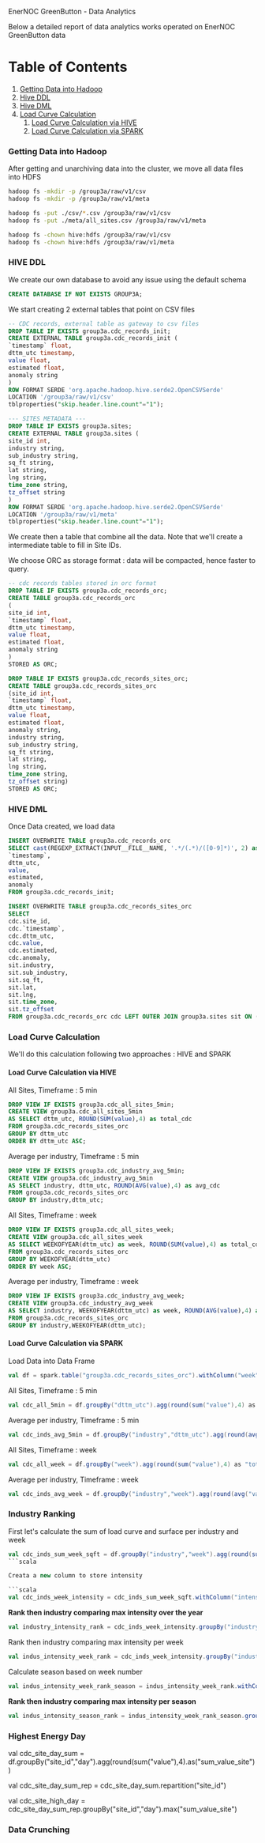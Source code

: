 EnerNOC GreenButton - Data Analytics

Below a detailed report of data analytics works operated on EnerNOC GreenButton data


# Table of Contents
1. [Getting Data into Hadoop](#getting-data-into-hadoop)
2. [Hive DDL](#hive-ddl)
3. [Hive DML](#hive-dml)
4. [Load Curve Calculation](#load-curve-calculation)
	1. [Load Curve Calculation via HIVE](#load-curve-calculation-via-hive)
	2. [Load Curve Calculation via SPARK](#load-curve-calculation-via-spark)

### Getting Data into Hadoop

After getting and unarchiving data into the cluster, we move all data files into HDFS
 
```bash
hadoop fs -mkdir -p /group3a/raw/v1/csv
hadoop fs -mkdir -p /group3a/raw/v1/meta

hadoop fs -put ./csv/*.csv /group3a/raw/v1/csv
hadoop fs -put ./meta/all_sites.csv /group3a/raw/v1/meta

hadoop fs -chown hive:hdfs /group3a/raw/v1/csv
hadoop fs -chown hive:hdfs /group3a/raw/v1/meta
```

### HIVE DDL

We create our own database to avoid any issue using the default schema
```sql
CREATE DATABASE IF NOT EXISTS GROUP3A;
```

We start creating 2 external tables that point on CSV files

```sql
-- CDC records, external table as gateway to csv files
DROP TABLE IF EXISTS group3a.cdc_records_init;
CREATE EXTERNAL TABLE group3a.cdc_records_init (
`timestamp` float,
dttm_utc timestamp,
value float,
estimated float,
anomaly string 
)
ROW FORMAT SERDE 'org.apache.hadoop.hive.serde2.OpenCSVSerde'
LOCATION '/group3a/raw/v1/csv'
tblproperties("skip.header.line.count"="1");

--- SITES METADATA ---
DROP TABLE IF EXISTS group3a.sites;
CREATE EXTERNAL TABLE group3a.sites (
site_id int,
industry string,
sub_industry string,
sq_ft string,
lat string,
lng string,
time_zone string,
tz_offset string
)
ROW FORMAT SERDE 'org.apache.hadoop.hive.serde2.OpenCSVSerde'
LOCATION '/group3a/raw/v1/meta'
tblproperties("skip.header.line.count"="1");
```

We create then a table that combine all the data. Note that we'll create a intermediate table to fill in Site IDs.

We choose ORC as storage format : data will be compacted, hence faster to query. 

```sql
-- cdc records tables stored in orc format
DROP TABLE IF EXISTS group3a.cdc_records_orc;
CREATE TABLE group3a.cdc_records_orc 
(
site_id int,
`timestamp` float,
dttm_utc timestamp,
value float,
estimated float,
anomaly string 
)
STORED AS ORC;

DROP TABLE IF EXISTS group3a.cdc_records_sites_orc;
CREATE TABLE group3a.cdc_records_sites_orc
(site_id int,
`timestamp` float,
dttm_utc timestamp,
value float,
estimated float,
anomaly string,
industry string,
sub_industry string,
sq_ft string,
lat string,
lng string,
time_zone string,
tz_offset string)
STORED AS ORC;
``` 

### HIVE DML

Once Data created, we load data

```sql
INSERT OVERWRITE TABLE group3a.cdc_records_orc 
SELECT cast(REGEXP_EXTRACT(INPUT__FILE__NAME, '.*/(.*)/([0-9]*)', 2) as int) AS site_id,
`timestamp`,
dttm_utc,
value,
estimated,
anomaly	
FROM group3a.cdc_records_init;

INSERT OVERWRITE TABLE group3a.cdc_records_sites_orc
SELECT
cdc.site_id,
cdc.`timestamp`,
cdc.dttm_utc,
cdc.value,
cdc.estimated,
cdc.anomaly,
sit.industry,
sit.sub_industry,
sit.sq_ft,
sit.lat,
sit.lng,
sit.time_zone,
sit.tz_offset
FROM group3a.cdc_records_orc cdc LEFT OUTER JOIN group3a.sites sit ON (cdc.site_id = sit.site_id);
```

### Load Curve Calculation
We'll do this calculation following two approaches : HIVE and SPARK

#### Load Curve Calculation via HIVE

All Sites, Timeframe : 5 min 
```sql
DROP VIEW IF EXISTS group3a.cdc_all_sites_5min;
CREATE VIEW group3a.cdc_all_sites_5min 
AS SELECT dttm_utc, ROUND(SUM(value),4) as total_cdc
FROM group3a.cdc_records_sites_orc
GROUP BY dttm_utc
ORDER BY dttm_utc ASC;
```

Average per industry, Timeframe : 5 min 
```sql
DROP VIEW IF EXISTS group3a.cdc_industry_avg_5min;
CREATE VIEW group3a.cdc_industry_avg_5min
AS SELECT industry, dttm_utc, ROUND(AVG(value),4) as avg_cdc
FROM group3a.cdc_records_sites_orc
GROUP BY industry,dttm_utc;
```

All Sites, Timeframe : week 
```sql
DROP VIEW IF EXISTS group3a.cdc_all_sites_week;
CREATE VIEW group3a.cdc_all_sites_week
AS SELECT WEEKOFYEAR(dttm_utc) as week, ROUND(SUM(value),4) as total_cdc
FROM group3a.cdc_records_sites_orc
GROUP BY WEEKOFYEAR(dttm_utc)
ORDER BY week ASC;
```

Average per industry, Timeframe : week 
```sql
DROP VIEW IF EXISTS group3a.cdc_industry_avg_week;
CREATE VIEW group3a.cdc_industry_avg_week
AS SELECT industry, WEEKOFYEAR(dttm_utc) as week, ROUND(AVG(value),4) as avg_cdc
FROM group3a.cdc_records_sites_orc
GROUP BY industry,WEEKOFYEAR(dttm_utc);
```

#### Load Curve Calculation via SPARK

Load Data into Data Frame
```scala
val df = spark.table("group3a.cdc_records_sites_orc").withColumn("week",weekofyear($"dttm_utc")).withColumn("day",date_format($"dttm_utc","dd.MM.yyyy"))
```

All Sites, Timeframe : 5 min 
```scala
val cdc_all_5min = df.groupBy("dttm_utc").agg(round(sum("value"),4) as "total_cdc")
```

Average per industry, Timeframe : 5 min 
```scala
val cdc_inds_avg_5min = df.groupBy("industry","dttm_utc").agg(round(avg("value"),4) as "avg_cdc")
```

All Sites, Timeframe : week 
```scala
val cdc_all_week = df.groupBy("week").agg(round(sum("value"),4) as "total_cdc")
```

Average per industry, Timeframe : week 
```scala
val cdc_inds_avg_week = df.groupBy("industry","week").agg(round(avg("value"),4) as "avg_cdc")
```

### Industry Ranking

First let's calculate the sum of load curve and surface per industry and week

```scala
val cdc_inds_sum_week_sqft = df.groupBy("industry","week").agg(round(sum("value"),4).as("sum_cdc"),sum("sq_ft").as("sum_sq_ft"))
```scala

Creata a new column to store intensity

```scala
val cdc_inds_week_intensity = cdc_inds_sum_week_sqft.withColumn("intensity",round($"sum_cdc"/$"sum_sq_ft",4))
```

**Rank then industry comparing max intensity over the year**

```scala
val industry_intensity_rank = cdc_inds_week_intensity.groupBy("industry").agg(max("intensity").as("max_int")).orderBy("max_int")
```

Rank then industry comparing max intensity per week

```scala
val indus_intensity_week_rank = cdc_inds_week_intensity.groupBy("industry","week").agg(max("intensity").as("max_int_week")).orderBy("max_int_week")
```

Calculate season based on week number

```scala
val indus_intensity_week_rank_season = indus_intensity_week_rank.withColumn("season", when($"week" < 14, "WINTER").when($"week" < 27, "SPRING").when($"week" < 40, "SUMMER").otherwise("AUTOMN"))
```

**Rank then industry comparing max intensity per season**

```scala
val indus_intensity_season_rank = indus_intensity_week_rank_season.groupBy("industry","season").agg(max("max_int_week").as("max_int_season")).orderBy("season","max_int_season")
```

### Highest Energy Day

val cdc_site_day_sum = df.groupBy("site_id","day").agg(round(sum("value"),4).as("sum_value_site"))

val cdc_site_day_sum_rep = cdc_site_day_sum.repartition("site_id")

val cdc_site_high_day = cdc_site_day_sum_rep.groupBy("site_id","day").max("sum_value_site")

### Data Crunching

